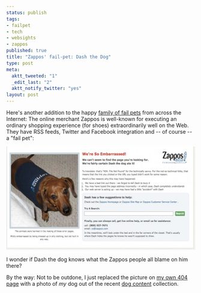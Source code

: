 ```yaml
--- 
status: publish
tags: 
- failpet
- tech
- websights
- zappos
published: true
title: "Zappos' fail-pet: Dash the Dog"
type: post
meta: 
  aktt_tweeted: "1"
  _edit_last: "2"
  aktt_notify_twitter: "yes"
layout: post
---
```

Here's another addition to the happy <a href="http://fredericiana.com/tag/failpet/">family of fail pets</a> from across the Internet: The online merchant Zappos is well-known for executing an ordinary shopping experience (for shoes) extraordinarily well on the Web. They have RSS feeds, Twitter and Facebook integration and -- of course -- a "fail pet":

<a href="/media/wp/2010/06/Zappos.com-Error-404.jpg"><img src="/media/wp/2010/06/Zappos.com-Error-404-575x276.jpg" alt="" title="Zappos.com Error 404" width="575" height="276" class="alignnone size-large wp-image-2761" /></a>

I wonder if Dash the dog knows what the Zappos people all blame on him there?

By the way: Not to be outdone, I just replaced the picture on <a href="http://fredericiana.com/thisprobablydoesnotexist">my own 404 page</a> with a photo of <em>my</em> dog out of the recent <a href="http://fredericiana.com/2010/06/01/dog-content/">dog content</a> collection.
